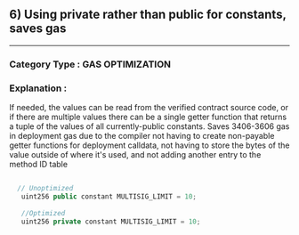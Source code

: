 
##  6) Using private rather than public for constants, saves gas


---

### **Category Type** : GAS OPTIMIZATION


### **Explanation** :


 If needed, the values can be read from the verified contract source code,
or if there are multiple values there can be a single getter function that returns a tuple of the values of all currently-public constants.
Saves 3406-3606 gas in deployment gas due to the compiler not having to create non-payable getter functions for deployment calldata,
not having to store the bytes of the value outside of where it's used, and not adding another entry to the method ID table
  


```javascript

  // Unoptimized 
   uint256 public constant MULTISIG_LIMIT = 10;
   
   //Optimized
   uint256 private constant MULTISIG_LIMIT = 10;


```

